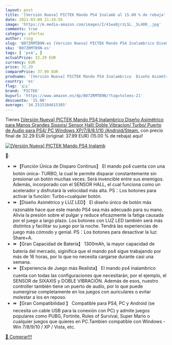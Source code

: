 ```yaml
---
layout: post
title: '[Versión Nueva] PICTEK Mando PS4 Inalamb al 15.00 % de rebaja'
date: 2021-03-09 21:24:55
image: 'https://m.media-amazon.com/images/I/41waQjrzLSL._SL400_.jpg'
comments: true
category: ofertas
author: ring
slug: 'B07ZRMTB9N-es [Versión Nueva] PICTEK Mando PS4 Inalambrico Diseño...'
sku: 'B07ZRMTB9N-es'
tags: [ 'ps4', ]
actualPrice: 32.29 EUR
currency: EUR
price: 32.29
comparePrice: 37.99 EUR
prodname: '[Versión Nueva] PICTEK Mando PS4 Inalambrico  Diseño Asimétrico para Manos Grandes  Sixaxis/ Sensor Hall/ Doble Vibracion/ Turbo/ Puerto de Audio  para PS4/ PC  Windows XP/7/8/8.1/10  /Android/Steam.'
country: 'es'
flag: '🇪🇸'
brand: 'PICTEK'
buyurl: 'https://www.amazon.es/dp/B07ZRMTB9N/?tag=tolees-21'
descuento: '15.00'
average: '34.2515384615385'
---
```


Tienes [[Versión Nueva] PICTEK Mando PS4 Inalambrico  Diseño Asimétrico para Manos Grandes  Sixaxis/ Sensor Hall/ Doble Vibracion/ Turbo/ Puerto de Audio  para PS4/ PC  Windows XP/7/8/8.1/10  /Android/Steam.](https://www.amazon.es/dp/B07ZRMTB9N/?tag=tolees-21) con precio final de  32.29 EUR (original: 37.99 EUR) (15.00 %  de rebaja) aqui!

[![[Versión Nueva] PICTEK Mando PS4 Inalamb](https://m.media-amazon.com/images/I/41waQjrzLSL._SL400_.jpg)](https://www.amazon.es/dp/B07ZRMTB9N/?tag=tolees-21)

🔎:

- ⏩【Función Única de Disparo Continuo】 El mando ps4 cuenta con una botón única- TURBO, la cual le permite disparar constantemente sin presionar un botón muchas veces. Será invencible entre sus enemigos. Además, incorporado con el SENSOR HALL, el cual funciona como un acelerador y disfrutará la velocidad más alta. PS：Los botones para activar la función: Turbo+cualquier botón.
- ⏩【Diseño Asimétrico y LUZ LED】 El diseño único de botón más razonable hace que este mando PS4 sea más adecuado para su mano. Alivia la presión sobre el pulgar y reduce eficazmente la fatiga causada por el juego a largo plazo. Los botones con LUZ LED también será más distintos y facilitar su juego por la noche. Tendrá las experiencias de juego más cómodo y genial. PS：Los botones para desactivar la luz: Share+A.
- ⏩【Gran Capacidad de Batería】 1300mAh, la mayor capacidad de batería del mercado, siginifica que el mando ps4 sigue trabajando por más de 16 horas, por lo que no necesita cargarse durante casi una semana.
- ⏩【Experiencia de Juego más Realista】 El mando ps4 inalambrico cuenta con todas las configuraciones que necesitarán, por el ejemplo, el SENSOR de SIXAXIS y DOBLE VIBRACIÓN. Además de esos, nuestro controller también tiene un puerto de audio, por lo que puede sumergirse completamente en los juegos con auriculares o evitar molestar a los en reposo.
- ⏩【Gran Compatibilidad 】 Compatible para PS4, PC y Android (se necesita un cable USB para la conexión con PC) y admite juegos populares como PUBG, Fortnite, Rules of Survival, Super Mario o cualquier juegos que quieres en PC.Tambien compatible con Windows - Win 7/8/9/10 / XP / Vista, etc.

[🛒 Comprar!!!](https://www.amazon.es/dp/B07ZRMTB9N/?tag=tolees-21)
